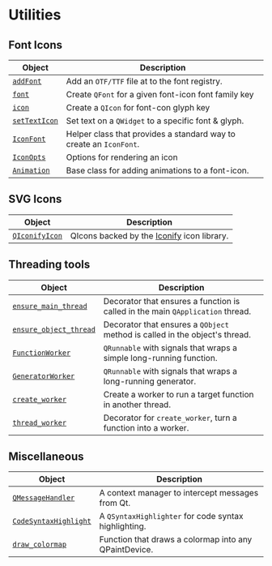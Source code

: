 # Utilities

## Font Icons

| Object                          | Description           |
| -----------                     | --------------------- |
| [`addFont`](./fonticon.md#superqt.fonticon.addFont) | Add an `OTF/TTF` file at to the font registry. |
| [`font`](./fonticon.md#superqt.fonticon.font) | Create `QFont` for a given font-icon font family key |
| [`icon`](./fonticon.md#superqt.fonticon.icon) | Create a `QIcon` for font-con glyph key |
| [`setTextIcon`](./fonticon.md#superqt.fonticon.setTextIcon) | Set text on a `QWidget` to a specific font & glyph. |
| [`IconFont`](./fonticon.md#superqt.fonticon.IconFont) | Helper class that provides a standard way to create an `IconFont`. |
| [`IconOpts`](./fonticon.md#superqt.fonticon.IconOpts) | Options for rendering an icon |
| [`Animation`](./fonticon.md#superqt.fonticon.Animation) | Base class for adding animations to a font-icon. |

## SVG Icons

| Object                          | Description           |
| -----------                     | --------------------- |
| [`QIconifyIcon`](./iconify.md)  | QIcons backed by the [Iconify](https://iconify.design/) icon library. |

## Threading tools

| Object                          | Description           |
| -----------                     | --------------------- |
| [`ensure_main_thread`](./thread_decorators.md#ensure_main_thread)        | Decorator that ensures a function is called in the main `QApplication` thread. |
| [`ensure_object_thread`](./thread_decorators.md#ensure_object_thread)      | Decorator that ensures a `QObject` method is called in the object's thread. |
| [`FunctionWorker`](./threading.md#superqt.utils.FunctionWorker)      | `QRunnable` with signals that wraps a simple long-running function. |
| [`GeneratorWorker`](./threading.md#superqt.utils.GeneratorWorker)      | `QRunnable` with signals that wraps a long-running generator. |
| [`create_worker`](./threading.md#superqt.utils.create_worker)      | Create a worker to run a target function in another thread. |
| [`thread_worker`](./threading.md#superqt.utils.thread_worker)      | Decorator for `create_worker`, turn a function into a worker. |

## Miscellaneous

| Object                          | Description           |
| -----------                     | --------------------- |
| [`QMessageHandler`](./qmessagehandler.md)           | A context manager to intercept messages from Qt. |
| [`CodeSyntaxHighlight`](./code_syntax_highlight.md) | A `QSyntaxHighlighter` for code syntax highlighting. |
| [`draw_colormap`](./cmap.md) | Function that draws a colormap into any QPaintDevice. |
